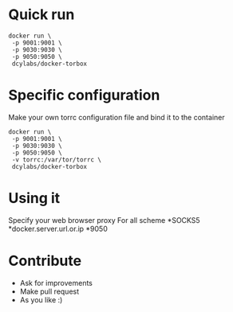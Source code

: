 # Quick run 
```
docker run \
 -p 9001:9001 \
 -p 9030:9030 \
 -p 9050:9050 \
 dcylabs/docker-torbox
```
# Specific configuration 
Make your own torrc configuration file and bind it to the container
```
docker run \
 -p 9001:9001 \
 -p 9030:9030 \
 -p 9050:9050 \
 -v torrc:/var/tor/torrc \
 dcylabs/docker-torbox
```
# Using it 
Specify your web browser proxy 
For all scheme
*SOCKS5
*docker.server.url.or.ip
*9050
# Contribute 
* Ask for improvements
* Make pull request 
* As you like :)